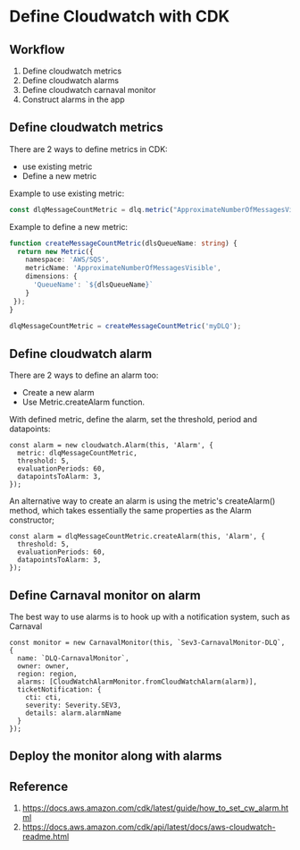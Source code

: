 # Define Cloudwatch with CDK

## Workflow
1. Define cloudwatch metrics
2. Define cloudwatch alarms
3. Define cloudwatch carnaval monitor
4. Construct alarms in the app

## Define cloudwatch metrics

There are 2 ways to define metrics in CDK:
- use existing metric
- Define a new metric

Example to use existing metric:

```typescript
const dlqMessageCountMetric = dlq.metric("ApproximateNumberOfMessagesVisible");
```

Example to define a new metric:

```typescript
function createMessageCountMetric(dlsQueueName: string) {
  return new Metric({
    namespace: 'AWS/SQS',
    metricName: 'ApproximateNumberOfMessagesVisible',
    dimensions: {
      'QueueName': `${dlsQueueName}`
    }  
 });
}

dlqMessageCountMetric = createMessageCountMetric('myDLQ');
```

## Define cloudwatch alarm

There are 2 ways to define an alarm too:
- Create a new alarm
- Use Metric.createAlarm function.

With defined metric, define the alarm, set the threshold, period and datapoints:

```
const alarm = new cloudwatch.Alarm(this, 'Alarm', {
  metric: dlqMessageCountMetric,
  threshold: 5,
  evaluationPeriods: 60,
  datapointsToAlarm: 3,
});
```

An alternative way to create an alarm is using the metric's createAlarm() method, which takes essentially the same properties as the Alarm constructor;

```
const alarm = dlqMessageCountMetric.createAlarm(this, 'Alarm', {
  threshold: 5,
  evaluationPeriods: 60,
  datapointsToAlarm: 3,
});
```

## Define Carnaval monitor on alarm

The best way to use alarms is to hook up with a notification system, such as Carnaval

```
const monitor = new CarnavalMonitor(this, `Sev3-CarnavalMonitor-DLQ`, {
  name: `DLQ-CarnavalMonitor`,
  owner: owner,
  region: region,
  alarms: [CloudWatchAlarmMonitor.fromCloudWatchAlarm(alarm)],
  ticketNotification: {
    cti: cti,
    severity: Severity.SEV3,
    details: alarm.alarmName
  }  
});
```

## Deploy the monitor along with alarms



## Reference
1. https://docs.aws.amazon.com/cdk/latest/guide/how_to_set_cw_alarm.html
2. https://docs.aws.amazon.com/cdk/api/latest/docs/aws-cloudwatch-readme.html 
